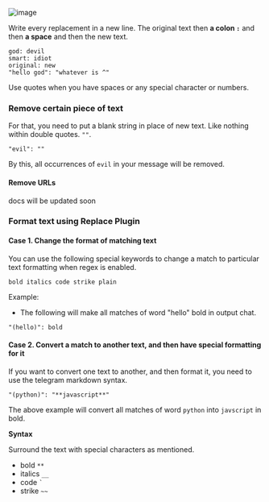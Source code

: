 
![image](https://user-images.githubusercontent.com/66209958/206838032-85396823-a65f-4bd3-bba2-8f9b6e566ffb.png)



Write every replacement in a new line. The original text then **a colon `:`** and then **a space** and then the new text.
```
god: devil
smart: idiot
original: new
"hello god": "whatever is ^"
```
Use quotes when you have spaces or any special character or numbers.

### Remove certain piece of text

For that, you need to put a blank string in place of new text. Like nothing within double quotes. `""`.
```
"evil": ""
```
By this, all occurrences of `evil` in your message will be removed.

#### Remove URLs
docs will be updated soon

### Format text using Replace Plugin

#### Case 1. Change the format of matching text
You can use the following special keywords to change a match to particular text formatting when regex is enabled.

`bold italics code strike plain`

Example:
- The following will make all matches of word "hello" bold  in output chat.
```
"(hello)": bold
```

#### Case 2. Convert a match to another text, and then have special formatting for it
If you want to convert one text to another, and then format it, you need to use the telegram markdown syntax.
```
"(python)": "**javascript**"
```
The above example will convert all matches of word `python` into `javscript` in bold.

**Syntax**

Surround the text with special characters as mentioned.
- bold `**`
- italics `__`
- code ``` ` ```
- strike `~~`
